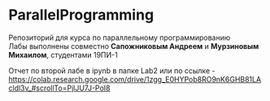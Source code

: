 # ParallelProgramming
Репозиторий для курса по параллельному программированию  
Лабы выполнены совместно **Сапожниковым Андреем** и **Мурзиновым Михаилом**, студентами 19ПИ-1  

Отчет по второй лабе в ipynb в папке Lab2 или по ссылке - https://colab.research.google.com/drive/1zgg_E0HYPob8RO9nK6GHB81LAcldl3v_#scrollTo=PjlJU7J-PoI8
